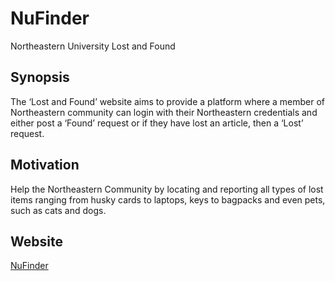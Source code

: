 # NuFinder
Northeastern University Lost and Found
## Synopsis
The ‘Lost and Found’ website aims to provide a platform where a member of Northeastern community
can login with their Northeastern credentials and either post a ‘Found’ request or if they have lost an
article, then a ‘Lost’ request.
## Motivation
Help the Northeastern Community by locating and reporting all types of lost items ranging from husky cards to laptops, keys to bagpacks and even pets, such as cats and dogs.
## Website 
<a href="https://saurabhsalunkhe.github.io/NuFinder/">NuFinder</a>
